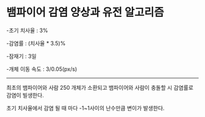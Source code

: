 # 뱀파이어 감염 양상과 유전 알고리즘

-초기 치사율 : 3%

-감염률 : (치사율 * 3.5)%

-잠재기 : 3일

-개체 이동 속도 : 3/0.05(px/s)

---------------------------

최초의 뱀파이어와 사람 250 개체가 소환되고 뱀파이어와 사람이 충돌할 시 감염률로 감염이 빌생한다.

초기 치사율에서 감염 될 때 마다 -1~1사이의 난수만큼 변이가 발생한다.
